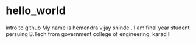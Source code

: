 # hello_world
intro to github
My name is hemendra vijay shinde .
I am final year student persuing B.Tech from government college of engineering, karad 
ll
